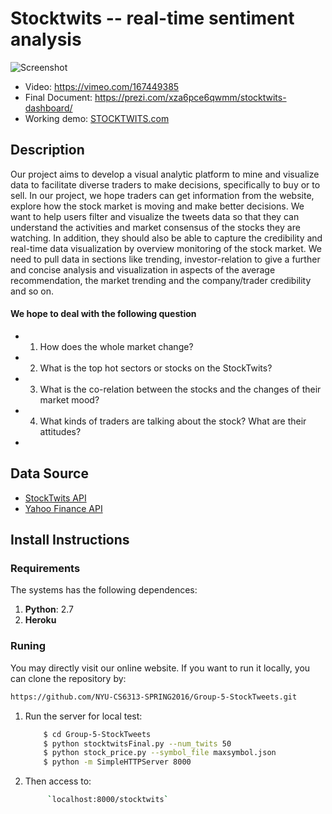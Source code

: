 # Stocktwits -- real-time sentiment analysis
![Screenshot](https://github.com/NYU-CS6313-SPRING2016/Group-5-StockTweets/blob/master/Screen%20Shot%202016-08-22%20at%208.31.35%20PM.png)
- Video: https://vimeo.com/167449385
- Final Document: https://prezi.com/xza6pce6qwmm/stocktwits-dashboard/ 
- Working demo: [STOCKTWITS.com](http://angelinazhao.com/stock/)

## Description
Our project aims to develop a visual analytic platform to mine and visualize data to facilitate diverse traders to make decisions, specifically to buy or to sell. In our project, we hope traders can get information from the website, explore how the stock market is moving and make better decisions. We want to help users filter and visualize the tweets data so that they can understand the activities and market consensus of the stocks they are watching. In addition, they should also be able to capture the credibility and real-time data visualization by overview monitoring of the stock market. We need to pull data in sections like trending, investor-relation to give a further and concise analysis and visualization in aspects of the average recommendation, the market trending and the company/trader credibility and so on.

#### We hope to deal with the following question
- 1.	How does the whole market change?
- 2.	What is the top hot sectors or stocks on the StockTwits?
- 3.	What is the co-relation between the stocks and the changes of their market mood?
- 4.	What kinds of traders are talking about the stock? What are their attitudes?
- 
## Data Source
- [StockTwits API](http://stocktwits.com/developers)
- [Yahoo Finance API](https://pypi.python.org/pypi/yahoo-finance/1.1.4)

## Install Instructions
### Requirements
The systems has the following dependences:

1. **Python**: 2.7
2. **Heroku**

### Runing
You may directly visit our online website. If you want to run it locally, you can clone the repository by:
```sh
https://github.com/NYU-CS6313-SPRING2016/Group-5-StockTweets.git
```


1. Run the server for local test:

	```sh
		$ cd Group-5-StockTweets
		$ python stocktwitsFinal.py --num_twits 50
		$ python stock_price.py --symbol_file maxsymbol.json
		$ python -m SimpleHTTPServer 8000
	```

2. Then access to:

	```sh
		 `localhost:8000/stocktwits`
	```
